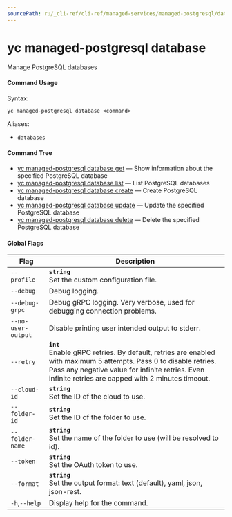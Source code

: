 ```yaml
---
sourcePath: ru/_cli-ref/cli-ref/managed-services/managed-postgresql/database/index.md
---
```

# yc managed-postgresql database

Manage PostgreSQL databases

#### Command Usage

Syntax: 

`yc managed-postgresql database <command>`

Aliases: 

- `databases`

#### Command Tree

- [yc managed-postgresql database get](get.md) — Show information about the specified PostgreSQL database
- [yc managed-postgresql database list](list.md) — List PostgreSQL databases
- [yc managed-postgresql database create](create.md) — Create PostgreSQL database
- [yc managed-postgresql database update](update.md) — Update the specified PostgreSQL database
- [yc managed-postgresql database delete](delete.md) — Delete the specified PostgreSQL database

#### Global Flags

| Flag | Description |
|----|----|
|`--profile`|<b>`string`</b><br/>Set the custom configuration file.|
|`--debug`|Debug logging.|
|`--debug-grpc`|Debug gRPC logging. Very verbose, used for debugging connection problems.|
|`--no-user-output`|Disable printing user intended output to stderr.|
|`--retry`|<b>`int`</b><br/>Enable gRPC retries. By default, retries are enabled with maximum 5 attempts. Pass 0 to disable retries. Pass any negative value for infinite retries. Even infinite retries are capped with 2 minutes timeout.|
|`--cloud-id`|<b>`string`</b><br/>Set the ID of the cloud to use.|
|`--folder-id`|<b>`string`</b><br/>Set the ID of the folder to use.|
|`--folder-name`|<b>`string`</b><br/>Set the name of the folder to use (will be resolved to id).|
|`--token`|<b>`string`</b><br/>Set the OAuth token to use.|
|`--format`|<b>`string`</b><br/>Set the output format: text (default), yaml, json, json-rest.|
|`-h`,`--help`|Display help for the command.|
